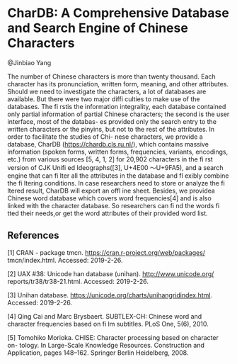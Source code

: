 # CharDB: A Comprehensive Database and Search Engine of Chinese Characters
@Jinbiao Yang

The number of Chinese characters is more than twenty thousand. Each
character has its pronunciation, written form, meaning, and other attributes.
Should we need to investigate the characters, a lot of databases are available.
But there were two major diffi culties to make use of the databases. The fi rstis
the information integrality, each database contained only partial information of
partial Chinese characters; the second is the user interface, most of the databas-
es provided only the search entry to the written characters or the pinyins, but
not to the rest of the attributes. In order to facilitate the studies of Chi-
nese characters, we provide a database, CharDB (https://chardb.cls.ru.nl/),
which contains massive information (spoken forms, written forms, frequencies,
variants, encodings, etc.) from various sources [5, 4, 1, 2] for 20,902 characters
in the fi rst version of CJK Unifi ed Ideographs([3], U+4E00 ～U+9FA5), and
a search engine that can fi lter all the attributes in the database and fl exibly
combine the fi ltering conditions. In case researchers need to store or analyze
the fi ltered result, CharDB will export an offl ine sheet. Besides, we providea
Chinese word database which covers word frequencies[4] and is also linked with
the character database. So researchers can fi nd the words fi tted their needs,or
get the word attributes of their provided word list.

## References

[1] CRAN - package tmcn. https://cran.r-project.org/web/packages/
tmcn/index.html. Accessed: 2019-2-26.

[2] UAX #38: Unicode han database (unihan). http://www.unicode.org/
reports/tr38/tr38-21.html. Accessed: 2019-2-26.

[3] Unihan database. https://unicode.org/charts/unihangridindex.html.
Accessed: 2019-2-26.

[4] Qing Cai and Marc Brysbaert. SUBTLEX-CH: Chinese word and character
frequencies based on fi lm subtitles. PLoS One, 5(6), 2010.

[5] Tomohiko Morioka. CHISE: Character processing based on character on-
tology. In Large-Scale Knowledge Resources. Construction and Application,
pages 148–162. Springer Berlin Heidelberg, 2008.
